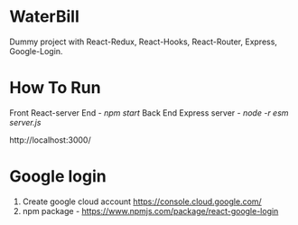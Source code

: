 # WaterBill

Dummy project with React-Redux, React-Hooks, React-Router, Express, Google-Login.

# How To Run
 Front React-server End - *npm start*
 Back End Express server - *node -r esm server.js*
 
http://localhost:3000/

# Google login
  1. Create google cloud account https://console.cloud.google.com/
  2. npm package - https://www.npmjs.com/package/react-google-login




